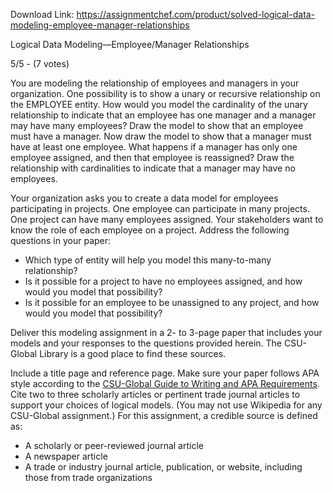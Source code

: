 Download Link: https://assignmentchef.com/product/solved-logical-data-modeling-employee-manager-relationships
<br>
<p class="title">Logical Data Modeling—Employee/Manager Relationships

5/5 - (7 votes)

You are modeling the relationship of employees and managers in your organization. One possibility is to show a unary or recursive relationship on the EMPLOYEE entity. How would you model the cardinality of the unary relationship to indicate that an employee has one manager and a manager may have many employees? Draw the model to show that an employee must have a manager. Now draw the model to show that a manager must have at least one employee. What happens if a manager has only one employee assigned, and then that employee is reassigned? Draw the relationship with cardinalities to indicate that a manager may have no employees.

Your organization asks you to create a data model for employees participating in projects. One employee can participate in many projects. One project can have many employees assigned. Your stakeholders want to know the role of each employee on a project. Address the following questions in your paper:

<ul>

 <li>Which type of entity will help you model this many-to-many relationship?</li>

 <li>Is it possible for a project to have no employees assigned, and how would you model that possibility?</li>

 <li>Is it possible for an employee to be unassigned to any project, and how would you model that possibility?</li>

</ul>

Deliver this modeling assignment in a 2- to 3-page paper that includes your models and your responses to the questions provided herein. The CSU-Global Library is a good place to find these sources.

Include a title page and reference page. Make sure your paper follows APA style according to the <a class="sExtlink-processed" href="https://portal.csuglobal.edu/fileman/files/schoology/courses/global/documents/CSU-Global-Guide-to-Writing-and-APA-Requirements.pdf" rel="nofollow">CSU-Global Guide to Writing and APA Requirements</a>. Cite two to three scholarly articles or pertinent trade journal articles to support your choices of logical models. (You may not use Wikipedia for any CSU-Global assignment.) For this assignment, a credible source is defined as:

<ul>

 <li>A scholarly or peer-reviewed journal article</li>

 <li>A newspaper article</li>

 <li>A trade or industry journal article, publication, or website, including those from trade organizations</li>